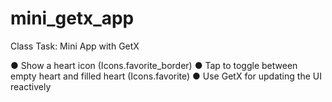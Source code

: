# mini_getx_app

Class Task: Mini App with GetX

● Show a heart icon (Icons.favorite_border)
● Tap to toggle between empty heart and filled heart (Icons.favorite)
● Use GetX for updating the UI reactively